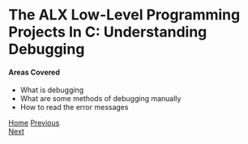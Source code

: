 # The ALX Low-Level Programming Projects In C: Understanding Debugging

#### Areas Covered
* What is debugging
* What are some methods of debugging manually
* How to read the error messages


[Home](/../../)
[Previous](../0x02-functions_nested_loops/)                                   
[Next](../0x04-more_functions_nested_loops/)